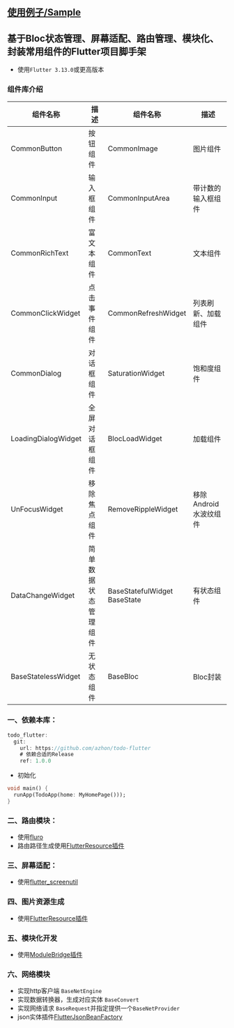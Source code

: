 ## [使用例子/Sample](https://github.com/azhon/todo-flutter/tree/main/example)

## 基于Bloc状态管理、屏幕适配、路由管理、模块化、封装常用组件的Flutter项目脚手架
- 使用`Flutter 3.13.0`或更高版本

### 组件库介绍
|  组件名称   | 描述  |  组件名称   | 描述  |
|  ----  | ----  |  ----  | ----  |
| CommonButton  | 按钮组件 | CommonImage  | 图片组件 |
| CommonInput  | 输入框组件 | CommonInputArea  | 带计数的输入框组件 |
| CommonRichText  | 富文本组件 | CommonText  | 文本组件 |
| CommonClickWidget  | 点击事件组件 | CommonRefreshWidget  | 列表刷新、加载组件 |
| CommonDialog  | 对话框组件 | SaturationWidget  | 饱和度组件 |
| LoadingDialogWidget  | 全屏对话框组件 | BlocLoadWidget  | 加载组件 |
| UnFocusWidget  | 移除焦点组件 | RemoveRippleWidget  | 移除Android水波纹组件 |
| DataChangeWidget  | 简单数据状态管理组件 | BaseStatefulWidget</br>BaseState  | 有状态组件 |
| BaseStatelessWidget  | 无状态组件 | BaseBloc  | Bloc封装 |

### 一、依赖本库：

```dart
todo_flutter:
  git:
    url: https://github.com/azhon/todo-flutter
    # 依赖合适的Release
    ref: 1.0.0
```
- 初始化

```dart
void main() {
  runApp(TodoApp(home: MyHomePage()));
}
```
### 二、路由模块：
- 使用[fluro](https://pub.dev/packages/fluro)
- 路由路径生成使用[FlutterResource插件](https://github.com/Xie-Yin/FlutterResource)

### 三、屏幕适配：
- 使用[flutter_screenutil](https://pub.dev/packages/flutter_screenutil)

### 四、图片资源生成
- 使用[FlutterResource插件](https://github.com/Xie-Yin/FlutterResource)

### 五、模块化开发
- 使用[ModuleBridge插件](https://github.com/azhon/module_bridge)

### 六、网络模块
- 实现http客户端 `BaseNetEngine`
- 实现数据转换器，生成对应实体 `BaseConvert`
- 实现网络请求 `BaseRequest`并指定提供一个`BaseNetProvider`
- json实体插件[FlutterJsonBeanFactory](https://plugins.jetbrains.com/plugin/11415-flutterjsonbeanfactory-only-null-safety-)